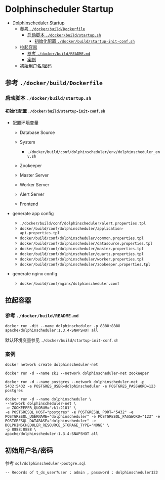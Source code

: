 # Dolphinscheduler Startup

- [Dolphinscheduler Startup](#dolphinscheduler-startup)
  - [参考 `./docker/build/Dockerfile`](#参考-dockerbuilddockerfile)
    - [启动脚本 `./docker/build/startup.sh`](#启动脚本-dockerbuildstartupsh)
      - [初始化配置 `./docker/build/startup-init-conf.sh`](#初始化配置-dockerbuildstartup-init-confsh)
  - [拉起容器](#拉起容器)
    - [参考 `./docker/build/README.md`](#参考-dockerbuildreadmemd)
    - [案例](#案例)
  - [初始用户名/密码](#初始用户名密码)

## 参考 `./docker/build/Dockerfile`

### 启动脚本 `./docker/build/startup.sh`

#### 初始化配置 `./docker/build/startup-init-conf.sh`

- 配置环境变量

  - Database Source

  - System

    - `./docker/build/conf/dolphinscheduler/env/dolphinscheduler_env.sh`

  - Zookeeper

  - Master Server

  - Worker Server

  - Alert Server

  - Frontend

- generate app config

  - `./docker/build/conf/dolphinscheduler/alert.properties.tpl`
  - `docker/build/conf/dolphinscheduler/application-api.properties.tpl`
  - `docker/build/conf/dolphinscheduler/common.properties.tpl`
  - `docker/build/conf/dolphinscheduler/datasource.properties.tpl`
  - `docker/build/conf/dolphinscheduler/master.properties.tpl`
  - `docker/build/conf/dolphinscheduler/quartz.properties.tpl`
  - `docker/build/conf/dolphinscheduler/worker.properties.tpl`
  - `docker/build/conf/dolphinscheduler/zookeeper.properties.tpl`

- generate nginx config

  - `docker/build/conf/nginx/dolphinscheduler.conf`

## 拉起容器

### 参考 `./docker/build/README.md`

    docker run -dit --name dolphinscheduler -p 8888:8888 apache/dolphinscheduler:1.3.4-SNAPSHOT all

默认环境变量参见 `./docker/build/startup-init-conf.sh`

### 案例

    docker network create dolphinscheduler-net

    docker run -d --name zk1 --network dolphinscheduler-net zookeeper

    docker run -d --name postgres --network dolphinscheduler-net -p 5432:5432 -e POSTGRES_USER=dolphinscheduler -e POSTGRES_PASSWORD=123 postgres

    docker run -d --name dolphinscheduler \
    --network dolphinscheduler-net \
    -e ZOOKEEPER_QUORUM="zk1:2181" \
    -e POSTGRESQL_HOST="postgres" -e POSTGRESQL_PORT="5432" -e POSTGRESQL_USERNAME="dolphinscheduler" -e POSTGRESQL_PASSWORD="123" -e POSTGRESQL_DATABASE="dolphinscheduler" -e DOLPHINSCHEDULER_RESOURCE_STORAGE_TYPE="NONE" \
    -p 8888:8888 \
    apache/dolphinscheduler:1.3.4-SNAPSHOT all

## 初始用户名/密码

参考 `sql/dolphinscheduler-postgre.sql`

    -- Records of t_ds_user?user : admin , password : dolphinscheduler123
